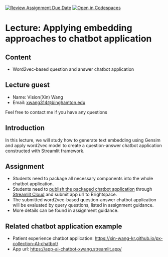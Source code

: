 [![Review Assignment Due Date](https://classroom.github.com/assets/deadline-readme-button-24ddc0f5d75046c5622901739e7c5dd533143b0c8e959d652212380cedb1ea36.svg)](https://classroom.github.com/a/fjvWtu8t)
[![Open in Codespaces](https://classroom.github.com/assets/launch-codespace-7f7980b617ed060a017424585567c406b6ee15c891e84e1186181d67ecf80aa0.svg)](https://classroom.github.com/open-in-codespaces?assignment_repo_id=14061963)
# Lecture: Applying embedding approaches to chatbot application
## Content
- Word2vec-based question and answer chatbot application

## Lecture guest
- Name: Vision(Xin) Wang 
- Email: xwang314@binghamton.edu

Feel free to contact me if you have any questions

## Introduction
In this lecture, we will study how to generate text embedding using Gensim and apply word2vec model to create a question-answer chatbot application constructed with Streamlit framework. 

## Assignment
* Students need to package all necessary components into the whole chatbot application.
* Students need to [publish the packaged chatbot application](https://docs.streamlit.io/streamlit-community-cloud/deploy-your-app) through [Streamlit Cloud](https://streamlit.io/cloud) and submit app url to Brightspace.
* The submitted word2vec-based question-answer chatbot application will be evaluated by query questions, listed in assignment guidance.
* More details can be found in assignment guidance.

## Related chatbot application example
- Patient experience chatbot application: https://xin-wang-kr.github.io/px-collection-AI-chatbot/ 
- App url: https://app-ai-chatbot-xwang.streamlit.app/ 
